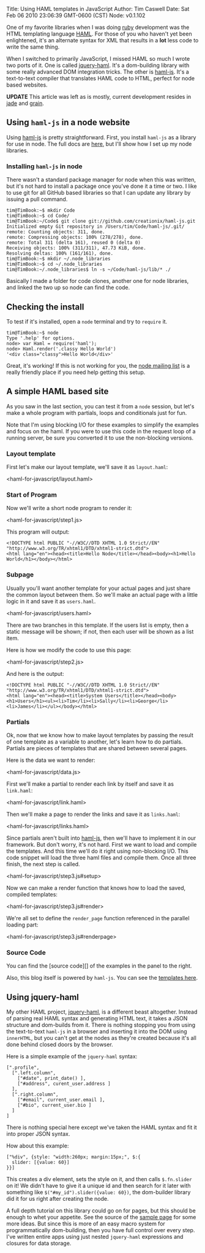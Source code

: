 Title: Using HAML templates in JavaScript
Author: Tim Caswell
Date: Sat Feb 06 2010 23:06:39 GMT-0600 (CST)
Node: v0.1.102

One of my favorite libraries when I was doing [ruby][] development was the HTML templating language [HAML][].  For those of you who haven't yet been enlightened, it's an alternate syntax for XML that results in a **lot** less code to write the same thing.

When I switched to primarily JavaScript, I missed HAML so much I wrote two ports of it.  One is called [jquery-haml][].  It's a dom-building library with some really advanced DOM integration tricks.  The other is [haml-js][].  It's a text-to-text compiler that translates HAML code to HTML, perfect for node based websites.

**UPDATE** This article was left as is mostly, current development resides in [jade][] and [grain][].

## Using `haml-js` in a node website ##

Using [haml-js][] is pretty straightforward.  First, you install `haml-js` as a library for use in node.  The full docs are [here][], but I'll show how I set up my node libraries.

### Installing `haml-js` in node ###

There wasn't a standard package manager for node when this was written, but it's not hard to install a package once you've done it a time or two.  I like to use git for all GitHub based libraries so that I can update any library by issuing a pull command.

    tim@TimBook:~$ mkdir Code
    tim@TimBook:~$ cd Code/
    tim@TimBook:~/Code$ git clone git://github.com/creationix/haml-js.git
    Initialized empty Git repository in /Users/tim/Code/haml-js/.git/
    remote: Counting objects: 311, done.
    remote: Compressing objects: 100% (278/278), done.
    remote: Total 311 (delta 161), reused 0 (delta 0)
    Receiving objects: 100% (311/311), 47.73 KiB, done.
    Resolving deltas: 100% (161/161), done.
    tim@TimBook:~$ mkdir ~/.node_libraries
    tim@TimBook:~$ cd ~/.node_libraries
    tim@TimBook:~/.node_libraries$ ln -s ~/Code/haml-js/lib/* ./

Basically I made a folder for code clones, another one for node libraries, and linked the two up so node can find the code.

## Checking the install ##

To test if it's installed, open a `node` terminal and try to `require` it. 

    tim@TimBook:~$ node
    Type '.help' for options.
    node> var Haml = require('haml');
    node> Haml.render('.classy Hello World')
    '<div class="classy">Hello World</div>'

Great, it's working!  If this is not working for you, the [node mailing list][] is a really friendly place if you need help getting this setup.

## A simple HAML based site

As you saw in the last section, you can test it from a `node` session, but let's make a whole program with partials, loops and conditionals just for fun.

Note that I'm using blocking I/O for these examples to simplify the examples and focus on the haml.  If you were to use this code in the request loop of a running server, be sure you converted it to use the non-blocking versions.

### Layout template

First let's make our layout template, we'll save it as `layout.haml`:

<haml-for-javascript/layout.haml>

### Start of Program

Now we'll write a short node program to render it:

<haml-for-javascript/step1.js>

This program will output:

    <!DOCTYPE html PUBLIC "-//W3C//DTD XHTML 1.0 Strict//EN" "http://www.w3.org/TR/xhtml1/DTD/xhtml1-strict.dtd">
    <html lang="en"><head><title>Hello Node</title></head><body><h1>Hello World</h1></body></html>

### Subpage

Usually you'll want another template for your actual pages and just share the common layout between them.   So we'll make an actual page with a little logic in it and save it as `users.haml`.

<haml-for-javascript/users.haml>

There are two branches in this template.  If the users list is empty, then a static message will be shown; if not, then each user will be shown as a list item.

Here is how we modify the code to use this page:

<haml-for-javascript/step2.js>

And here is the output:

    <!DOCTYPE html PUBLIC "-//W3C//DTD XHTML 1.0 Strict//EN" "http://www.w3.org/TR/xhtml1/DTD/xhtml1-strict.dtd">
    <html lang="en"><head><title>System Users</title></head><body><h1>Users</h1><ul><li>Tim</li><li>Sally</li><li>George</li><li>James</li></ul></body></html>

### Partials

Ok, now that we know how to make layout templates by passing the result of one template as a variable to another, let's learn how to do partials.  Partials are pieces of templates that are shared between several pages.

Here is the data we want to render:

<haml-for-javascript/data.js>

First we'll make a partial to render each link by itself and save it as `link.haml`:

<haml-for-javascript/link.haml>

Then we'll make a page to render the links and save it as `links.haml`:

<haml-for-javascript/links.haml>

Since partials aren't built into [haml-js][], then we'll have to implement it in our framework.  But don't worry, it's not hard.  First we want to load and compile the templates. And this time we'll do it right using non-blocking I/O.  This code snippet will load the three haml files and compile them.  Once all three finish, the next step is called.

<haml-for-javascript/step3.js#setup>

Now we can make a render function that knows how to load the saved, compiled templates:

<haml-for-javascript/step3.js#render>

We're all set to define the `render_page` function referenced in the parallel loading part:

<haml-for-javascript/step3.js#renderpage>

### Source Code

You can find the [source code][] of the examples in the panel to the right.

Also, this blog itself is powered by `haml-js`.  You can see the [templates here][].

## Using jquery-haml

My other HAML project, [jquery-haml][], is a different beast altogether.  Instead of parsing real HAML syntax and generating HTML text, it takes a JSON structure and dom-builds from it.  There is nothing stopping you from using the text-to-text `haml-js` in a browser and inserting it into the DOM using `innerHTML`, but you can't get at the nodes as they're created because it's all done behind closed doors by the browser.

Here is a simple example of the `jquery-haml` syntax:

    [".profile",
      [".left.column",
        ["#date", print_date() ],
        ["#address", curent_user.address ]
      ],
      [".right.column",
        ["#email", current_user.email ],
        ["#bio", current_user.bio ]
      ]
    ]

There is nothing special here except we've taken the HAML syntax and fit it into proper JSON syntax.

How about this example:

    ["%div", {style: "width:260px; margin:15px;", $:{
      slider: [{value: 60}]
    }}]

This creates a div element, sets the style on it, and then calls `$.fn.slider` on it!  We didn't have to give it a unique id and then search for it later with something like `$("#my_id").slider({value: 60})`, the dom-builder library did it for us right after creating the node.

A full depth tutorial on this library could go on for pages, but this should be enough to whet your appetite.  See the source of the [sample page][] for some more ideas.  But since this is more of an easy macro system for programmatically dom-building, then you have full control over every step.  I've written entire apps using just nested `jquery-haml` expressions and closures for data storage.

[templates here]: http://github.com/creationix/howtonode.org/tree/master/skin/
[sample page]: http://static.creationix.com/jquery-haml/examples
[node mailing list]: http://groups.google.com/group/nodejs
[here]: http://nodejs.org/api.html#_modules
[ruby]: http://ruby-lang.org/
[HAML]: http://haml-lang.com/
[jquery-haml]: http://github.com/creationix/jquery-haml
[haml-js]: http://github.com/creationix/haml-js
[jade]: http://jade-lang.com
[grain]: http://github.com/creationix/grain